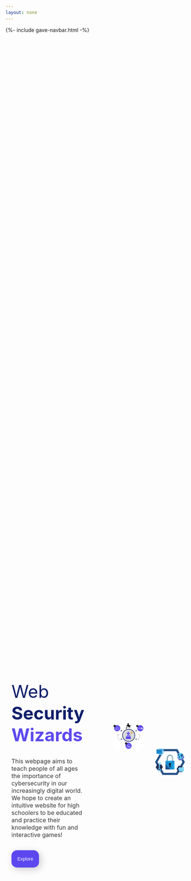 ```yaml
---
layout: none
---
```


{%- include gave-navbar.html -%}

<style>
    @import url('https://fonts.googleapis.com/css2?family=Montserrat:wght@500&family=Poppins:wght@400;500;600;700&display=swap');

    :root {
        --primary-color: #5c48ee;
        --primary-color-dark: #0f1e6a;
        --secondary-color: #f9fafe;
        --text-color: #333333;
        --white: #ffffff;
        --max-width: 1400px;
    }

    .container {
        max-width: var(--max-width);
        margin: auto;
        padding: 1rem;
        min-height: calc(100vh - 100px);
        display: grid;
        grid-template-columns: repeat(2, 1fr);
        gap:5rem;
    }

    .content_container {
        display: flex;
        flex-direction: column;
        justify-content: center;
    }

    .content_container h1{
        font-size: 3rem;
        font-weight: 400;
        line-height 3.5rem;
        color: var(--primary-color-dark);
        margin-bottom: 1rem;
    }

    .heading_1{
        font-weight: 700;
    }

    .heading_2{
        font-weight: 700;
        color: var(--primary-color);
    }

    .content_container p{
        font-size: 1rem;
        color: var(--text-color);
        margin-bottom: 2rem;
    }

    .content_container button {
        width: fit-content;
        padding: 1rem;
        font-size: .8rem;
        white-space: nowrap;
        background-color: var(--primary-color);
        color: var(--white);
        outline: none;
        border: none;
        border-radius: 15px; 
        box-shadow: 5px 5px 20px rgba(0,0,0,0.2);
        transition: .3s;
        cursor:pointer;
    }

    .content_container button:hover {
        background-color: var(--primary-color-dark);
    }

    .image_container {
        position: relative;
        display: grid;
        grid-template-columns: repeat(2, 1fr);
        gap: 2rem;
        place-content: center;
    }

    .image_container img {
        width: 100%;
        max-width: 1000px;
        margin: auto;
        border-radius: 10px;
    }

    .image_container img:nth-child(1){
        transform: translateY(-70px);
    }

    .explore-btn {
        text-decoration: none;
        color: white;
    }
</style>

<html>
    <body>
        <section class="container">
            <div class="content_container">
                <h1>
                    Web<br>
                    <span class="heading_1">Security</span><br>
                    <span class="heading_2">Wizards</span>
                </h1>
                <p>
                    This webpage aims to teach people of all ages the importance of cybersecurity in our increasingly digital world. We hope to create an intuitive website for high schoolers to be educated and practice their knowledge with fun and interactive games! 
                </p>
                <button><a class="explore-btn" href="{{ site.baseurl }}/signup">Explore</a></button>
            </div>
            <div class="image_container">
                <img src="images/image1.png" alt="image1" width="100">
                <img src="images/image2.png" alt="image2">
            </div>
        </section>
    </body>
</html>
